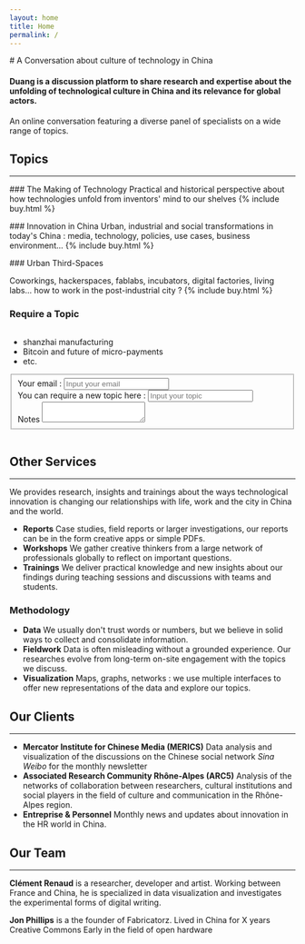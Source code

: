```yaml
---
layout: home
title: Home
permalink: /
---
```



# A Conversation about culture of technology in China

#### Duang is a discussion platform to share research and expertise about the unfolding of technological culture in China and its relevance for global actors.



An online conversation featuring a diverse panel of specialists on a wide range of topics.


## Topics
---

### The Making of Technology
Practical and historical perspective about how technologies unfold from inventors' mind to our shelves
{% include buy.html %}

### Innovation in China
Urban, industrial and social transformations in today's China : media, technology, policies, use cases, business environment...
{% include buy.html %}

### Urban Third-Spaces

Coworkings, hackerspaces, fablabs, incubators, digital factories, living labs... how to work in the post-industrial city ?
{% include buy.html %}

### Require a Topic
<div class="row">
    <div class="column">
      <ul>
        <li>shanzhai manufacturing</li>
        <li>Bitcoin and future of micro-payments</li>
        <li>etc.</li>
      </ul>  
    </div>
    <div class="column">
      <form>
        <fieldset>
          <label for="topic-email">
            Your email :
          </label>
          <input type="text"  placeholder="Input your email" name="topic-email"/>
          <br>
          <label for="topic-name">
            You can require a new topic here :
          </label>
           <input class="label-inline"  type="text" placeholder="Input your topic" name="topic-name"/>
          <br>
          <label for="topic-notes">
            Notes
          </label>
         <textarea name="topic-notes"></textarea>
        </fieldset>
      </form>
    </div>
  </div>



## Other Services
---

We provides research, insights and trainings about the ways technological innovation is changing our relationships with life, work and the city in China and the world.

* **Reports** Case studies, field reports or larger investigations, our reports can be in the form creative apps or simple PDFs.
* **Workshops** We gather creative thinkers from a large network of professionals globally to reflect on important questions.
* **Trainings** We deliver practical knowledge and new insights about our findings during teaching sessions and discussions with teams and students.


### Methodology

* **Data** We usually don't trust words or numbers, but we believe in solid ways to collect and consolidate information.
* **Fieldwork** Data is often misleading without a grounded experience. Our researches evolve from long-term on-site engagement with the topics we discuss.
* **Visualization** Maps, graphs, networks : we use multiple interfaces to offer new representations of the data and explore our topics.



## Our Clients
---
* **Mercator Institute for Chinese Media (MERICS)** Data analysis and visualization of the discussions on the Chinese social network *Sina Weibo* for the monthly newsletter
* **Associated Research Community Rhône-Alpes (ARC5)** Analysis of the networks of collaboration between researchers, cultural institutions and social players in the field of culture and communication in the Rhône-Alpes region.
* **Entreprise & Personnel** Monthly news and updates about innovation in the HR world in China.


## Our Team

---

**Clément Renaud** is a researcher, developer and artist. Working between France and China, he is specialized in data visualization and investigates the experimental forms of digital writing.  

**Jon Phillips** is a the founder of Fabricatorz. Lived in China for X years Creative Commons Early in the field of open hardware
